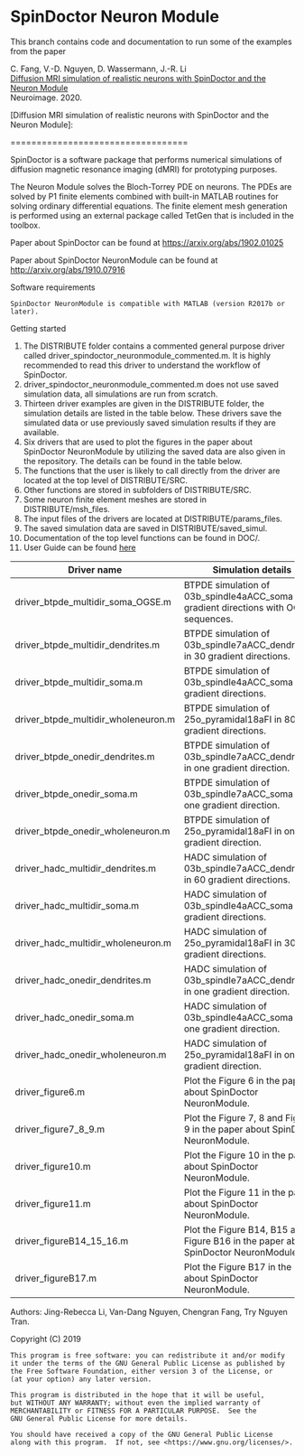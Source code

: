 # SpinDoctor Neuron Module

This branch contains code and documentation to run some of the examples from the paper 

C. Fang, V.-D. Nguyen, D. Wassermann, J.-R. Li  
[Diffusion MRI simulation of realistic neurons with SpinDoctor and the Neuron Module](https://doi.org/10.1016/j.neuroimage.2020.117198)    
Neuroimage. 2020.  

[Diffusion MRI simulation of realistic neurons with SpinDoctor and the Neuron Module]: 


==================================

SpinDoctor is a software package that performs numerical simulations of diffusion magnetic resonance imaging (dMRI) for prototyping purposes.  

The Neuron Module solves the Bloch-Torrey PDE on neurons. The PDEs are solved by P1 finite elements combined with built-in MATLAB routines for solving ordinary differential equations. The finite element mesh generation is performed using an external package called TetGen that is included in the toolbox.

Paper about SpinDoctor can be found at https://arxiv.org/abs/1902.01025

Paper about SpinDoctor NeuronModule can be found at http://arxiv.org/abs/1910.07916

Software requirements

	SpinDoctor NeuronModule is compatible with MATLAB (version R2017b or later).

Getting started
1) The DISTRIBUTE folder contains a commented general purpose driver called driver_spindoctor_neuronmodule_commented.m. It is highly recommended to read this driver to understand the workflow of SpinDoctor. 
2) driver_spindoctor_neuronmodule_commented.m does not use saved simulation data, all simulations are run from scratch.
3) Thirteen driver examples are given in the DISTRIBUTE folder, the simulation details are listed in the table below. These drivers save the simulated data or use previously saved simulation results if they are available.
4) Six drivers that are used to plot the figures in the paper about SpinDoctor NeuronModule by utilizing the saved data are also given in the repository. The details can be found in the table below.
5) The functions that the user is likely to call directly from the driver are located at the top level of DISTRIBUTE/SRC.
6) Other functions are stored in subfolders of DISTRIBUTE/SRC.
7) Some neuron finite element meshes are stored in DISTRIBUTE/msh_files.
8) The input files of the drivers are located at DISTRIBUTE/params_files.
9) The saved simulation data are saved in DISTRIBUTE/saved_simul.
10) Documentation of the top level functions can be found in DOC/.
11) User Guide can be found [here](https://github.com/jingrebeccali/SpinDoctor/blob/NeuronModule/User%20Guide.pdf)

| Driver name                         	| Simulation details                                                                       	|
|-------------------------------------	|------------------------------------------------------------------------------------------	|
| driver_btpde_multidir_soma_OGSE.m   	| BTPDE simulation of 03b_spindle4aACC_soma in 30 gradient directions with OGSE sequences. 	|
| driver_btpde_multidir_dendrites.m   	| BTPDE simulation of 03b_spindle7aACC_dendrites_1 in 30 gradient directions.              	|
| driver_btpde_multidir_soma.m        	| BTPDE simulation of 03b_spindle4aACC_soma in 60 gradient directions.                     	|
| driver_btpde_multidir_wholeneuron.m 	| BTPDE simulation of 25o_pyramidal18aFI in 80 gradient directions.                        	|
| driver_btpde_onedir_dendrites.m     	| BTPDE simulation of 03b_spindle7aACC_dendrites_1 in one gradient direction.              	|
| driver_btpde_onedir_soma.m          	| BTPDE simulation of 03b_spindle7aACC_soma in one gradient direction.                     	|
| driver_btpde_onedir_wholeneuron.m   	| BTPDE simulation of 25o_pyramidal18aFI in one gradient direction.                        	|
| driver_hadc_multidir_dendrites.m    	| HADC simulation of 03b_spindle7aACC_dendrites_1 in 60 gradient directions.               	|
| driver_hadc_multidir_soma.m         	| HADC simulation of 03b_spindle4aACC_soma in 30 gradient directions.                      	|
| driver_hadc_multidir_wholeneuron.m  	| HADC simulation of 25o_pyramidal18aFI in 30 gradient directions.                         	|
| driver_hadc_onedir_dendrites.m      	| HADC simulation of 03b_spindle7aACC_dendrites_1 in one gradient direction.               	|
| driver_hadc_onedir_soma.m           	| HADC simulation of 03b_spindle4aACC_soma in one gradient direction.                      	|
| driver_hadc_onedir_wholeneuron.m    	| HADC simulation of 25o_pyramidal18aFI in one gradient direction.                         	|
| driver_figure6.m                    	| Plot the Figure 6 in the paper about SpinDoctor NeuronModule.                            	|
| driver_figure7_8_9.m                	| Plot the Figure 7, 8 and Figure 9 in the paper about SpinDoctor NeuronModule.            	|
| driver_figure10.m                   	| Plot the Figure 10 in the paper about SpinDoctor NeuronModule.                           	|
| driver_figure11.m                   	| Plot the Figure 11 in the paper about SpinDoctor NeuronModule.                           	|
| driver_figureB14_15_16.m            	| Plot the Figure B14, B15 and Figure B16 in the paper about SpinDoctor NeuronModule.      	|
| driver_figureB17.m                  	| Plot the Figure B17 in the paper about SpinDoctor NeuronModule.                          	|

Authors: Jing-Rebecca Li, Van-Dang Nguyen, Chengran Fang, Try Nguyen Tran.

Copyright (C) 2019

	This program is free software: you can redistribute it and/or modify
	it under the terms of the GNU General Public License as published by
	the Free Software Foundation, either version 3 of the License, or
	(at your option) any later version.

	This program is distributed in the hope that it will be useful,
	but WITHOUT ANY WARRANTY; without even the implied warranty of
	MERCHANTABILITY or FITNESS FOR A PARTICULAR PURPOSE.  See the
	GNU General Public License for more details.

	You should have received a copy of the GNU General Public License
	along with this program.  If not, see <https://www.gnu.org/licenses/>.
